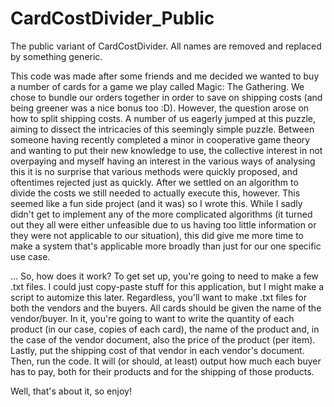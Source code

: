 # CardCostDivider_Public
The public variant of CardCostDivider. All names are removed and replaced by something generic.

This code was made after some friends and me decided we wanted to buy a number of cards for a game we play called Magic: The Gathering. We chose to bundle our orders together in order to save on shipping costs (and being greener was a nice bonus too :D).
However, the question arose on how to split shipping costs. A number of us eagerly jumped at this puzzle, aiming to dissect the intricacies of this seemingly simple puzzle. Between someone having recently completed a minor in cooperative game theory and wanting to put their new knowledge to use, the collective interest in not overpaying and myself having an interest in the various ways of analysing this it is no surprise that various methods were quickly proposed, and oftentimes rejected just as quickly.
After we settled on an algorithm to divide the costs we still needed to actually execute this, however. This seemed like a fun side project (and it was) so I wrote this. While I sadly didn't get to implement any of the more complicated algorithms (it turned out they all were either unfeasible due to us having too little information or they were not applicable to our situation), this did give me more time to make a system that's applicable more broadly than just for our one specific use case.

... So, how does it work?
To get set up, you're going to need to make a few .txt files. I could just copy-paste stuff for this application, but I might make a script to automize this later. Regardless, you'll want to make .txt files for both the vendors and the buyers. All cards should be given the name of the vendor/buyer. In it, you're going to want to write the quantity of each product (in our case, copies of each card), the name of the product and, in the case of the vendor document, also the price of the product (per item). Lastly, put the shipping cost of that vendor in each vendor's document.
Then, run the code. It will (or should, at least) output how much each buyer has to pay, both for their products and for the shipping of those products.

Well, that's about it, so enjoy!
